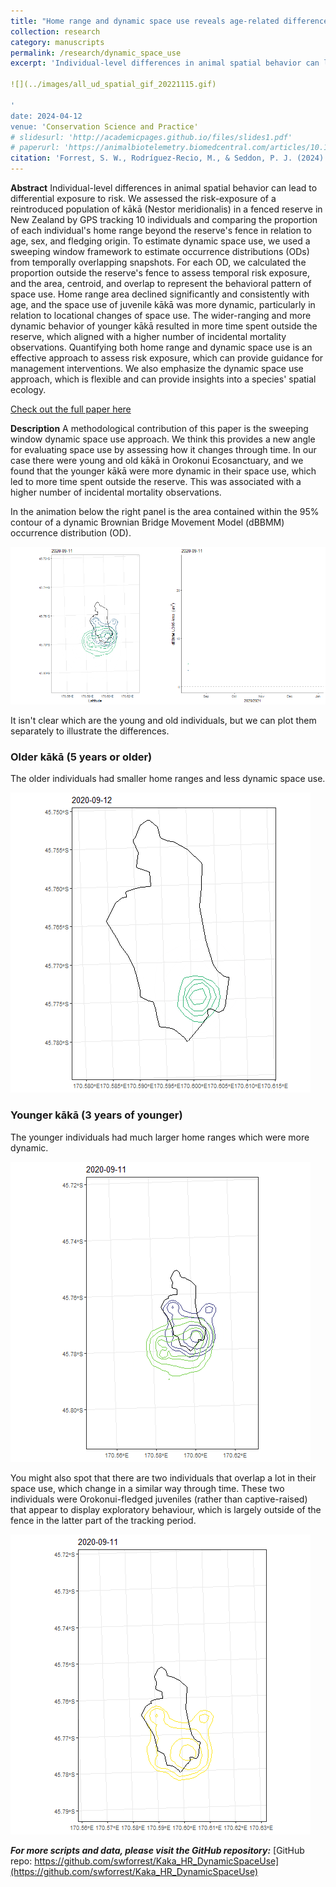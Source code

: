 ```yaml
---
title: "Home range and dynamic space use reveals age-related differences in risk exposure for reintroduced parrots"
collection: research
category: manuscripts
permalink: /research/dynamic_space_use
excerpt: 'Individual-level differences in animal spatial behavior can lead to differential exposure to risk. We assessed the risk-exposure of a reintroduced population of kākā (Nestor meridionalis) in a fenced reserve in New Zealand by GPS tracking 10 individuals and comparing the proportion of each individual's home range beyond the reserve's fence in relation to age, sex, and fledging origin. To estimate dynamic space use, we used a sweeping window framework to estimate occurrence distributions (ODs) from temporally overlapping snapshots. For each OD, we calculated the proportion outside the reserve's fence to assess temporal risk exposure, and the area, centroid, and overlap to represent the behavioral pattern of space use. Home range area declined significantly and consistently with age, and the space use of juvenile kākā was more dynamic, particularly in relation to locational changes of space use. The wider-ranging and more dynamic behavior of younger kākā resulted in more time spent outside the reserve, which aligned with a higher number of incidental mortality observations. Quantifying both home range and dynamic space use is an effective approach to assess risk exposure, which can provide guidance for management interventions. We also emphasize the dynamic space use approach, which is flexible and can provide insights into a species' spatial ecology.

![](../images/all_ud_spatial_gif_20221115.gif)

'
date: 2024-04-12
venue: 'Conservation Science and Practice'
# slidesurl: 'http://academicpages.github.io/files/slides1.pdf'
# paperurl: 'https://animalbiotelemetry.biomedcentral.com/articles/10.1186/s40317-022-00289-9'
citation: 'Forrest, S. W., Rodríguez-Recio, M., & Seddon, P. J. (2024). Home range and dynamic space use reveals age-related differences in risk exposure for reintroduced parrots. Conservation Science and Practice, e13119. https://doi.org/10.1111/csp2.13119'
---
```


**Abstract**
Individual-level differences in animal spatial behavior can lead to differential exposure to risk. We assessed the risk-exposure of a reintroduced population of kākā (Nestor meridionalis) in a fenced reserve in New Zealand by GPS tracking 10 individuals and comparing the proportion of each individual's home range beyond the reserve's fence in relation to age, sex, and fledging origin. To estimate dynamic space use, we used a sweeping window framework to estimate occurrence distributions (ODs) from temporally overlapping snapshots. For each OD, we calculated the proportion outside the reserve's fence to assess temporal risk exposure, and the area, centroid, and overlap to represent the behavioral pattern of space use. Home range area declined significantly and consistently with age, and the space use of juvenile kākā was more dynamic, particularly in relation to locational changes of space use. The wider-ranging and more dynamic behavior of younger kākā resulted in more time spent outside the reserve, which aligned with a higher number of incidental mortality observations. Quantifying both home range and dynamic space use is an effective approach to assess risk exposure, which can provide guidance for management interventions. We also emphasize the dynamic space use approach, which is flexible and can provide insights into a species' spatial ecology.

[Check out the full paper here](https://conbio.onlinelibrary.wiley.com/doi/10.1111/csp2.13119)

**Description**
A methodological contribution of this paper is the sweeping window dynamic space use approach. We think this provides a new angle for evaluating space use by assessing how it changes through time. In our case there were young and old kākā in Orokonui Ecosanctuary, and we found that the younger kākā were more dynamic in their space use, which led to more time spent outside the reserve. This was associated with a higher number of incidental mortality observations.

In the animation below the right panel is the area contained within the 95% contour of a dynamic Brownian Bridge Movement Model (dBBMM) occurrence distribution (OD). 

![](..\images\all_ud_spatial_gif_20221115.gif)

It isn't clear which are the young and old individuals, but we can plot them separately to illustrate the differences.

### Older kākā (5 years or older)

The older individuals had smaller home ranges and less dynamic space use.

![](..\images\old_ud_viridis_gif_20221110.gif)

### Younger kākā (3 years of younger)

The younger individuals had much larger home ranges which were more dynamic.

![](..\images\young_ud_viridis_gif_20221110.gif)

You might also spot that there are two individuals that overlap a lot in their space use, which change in a similar way through time. These two individuals were Orokonui-fledged juveniles (rather than captive-raised) that appear to display exploratory behaviour, which is largely outside of the fence in the latter part of the tracking period.

![](..\images\t05_t08_ud_viridis_gif_20221110.gif)


***For more scripts and data, please visit the GitHub repository:***
[GitHub repo: https://github.com/swforrest/Kaka_HR_DynamicSpaceUse](https://github.com/swforrest/Kaka_HR_DynamicSpaceUse)
